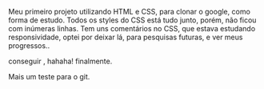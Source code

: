
Meu primeiro projeto utilizando HTML e CSS, para clonar o google, como forma de estudo.
Todos os styles do CSS está tudo junto, porém, não ficou com inúmeras linhas.
Tem uns comentários no CSS, que estava estudando responsividade, optei por deixar lá, para
pesquisas futuras, e ver meus progressos..

conseguir , hahaha! finalmente.

Mais um teste para o git.